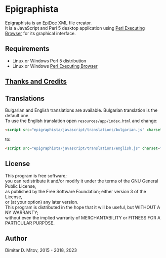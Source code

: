 # Epigraphista

Epigraphista is an [EpiDoc](https://sourceforge.net/p/epidoc/wiki/Home/) XML file creator.  
It is a JavaScript and Perl 5 desktop application using [Perl Executing Browser](https://github.com/ddmitov/perl-executing-browser) for its graphical interface.

## Requirements

* Linux or Windows Perl 5 distribution
* Linux or Windows [Perl Executing Browser](https://github.com/ddmitov/perl-executing-browser)

## [Thanks and Credits](CREDITS.md)

## Translations

Bulgarian and English translations are available. Bulgarian translation is the default one.  
To use the English translation open ```resources/app/index.html``` and change:

```html
<script src="epigraphista/javascript/translations/bulgarian.js" charset="utf-8"></script>
```

to:

```html
<script src="epigraphista/javascript/translations/english.js" charset="utf-8"></script>
```

## License

This program is free software;  
you can redistribute it and/or modify it under the terms of the GNU General Public License,  
as published by the Free Software Foundation; either version 3 of the License,  
or (at your option) any later version.  
This program is distributed in the hope that it will be useful, but WITHOUT A NY WARRANTY;  
without even the implied warranty of MERCHANTABILITY or FITNESS FOR A PARTICULAR PURPOSE.  

## Author

Dimitar D. Mitov, 2015 - 2018, 2023
